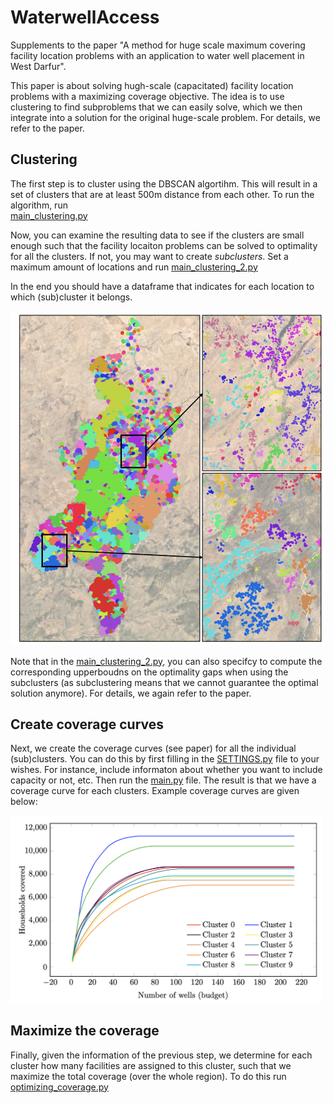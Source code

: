 # WaterwellAccess
Supplements to the paper "A method for huge scale maximum covering facility location problems with an application to water well placement in West Darfur".

This paper is about solving hugh-scale (capacitated) facility location problems with a maximizing coverage objective. The idea is to use clustering to find subproblems that we can easily solve, which we then integrate into a solution for the original huge-scale problem. For details, we refer to the paper. 

## Clustering
The first step is to cluster using the DBSCAN algortihm. This will result in a set of clusters that are at least 500m distance from each other. To run the algorithm, run  
[main_clustering.py](https://github.com/valentijnstienen/WaterwellAccess/blob/main/main_clustering.py)

Now, you can examine the resulting data to see if the clusters are small enough such that the facility locaiton problems can be solved to optimality for all the clusters. If not, you may want to create _subclusters_. Set a maximum amount of locations and run 
[main_clustering_2.py](https://github.com/valentijnstienen/WaterwellAccess/blob/main/main_clustering_2.py)

In the end you should have a dataframe that indicates for each location to which (sub)cluster it belongs. 

<img src="readmefigures/clustering_fig.png" width="700">

Note that in the [main_clustering_2.py](https://github.com/valentijnstienen/WaterwellAccess/blob/main/main_clustering_2.py), you can also specifcy to compute the corresponding upperboudns on the optimality gaps when using the subclusters (as subclustering means that we cannot guarantee the optimal solution anymore). For details, we again refer to the paper.  

## Create coverage curves
Next, we create the coverage curves (see paper) for all the individual (sub)clusters. You can do this by first filling in the [SETTINGS.py](https://github.com/valentijnstienen/WaterwellAccess/blob/main/SETTINGS.py) file to your wishes. For instance, include informaton about whether you want to include capacity or not, etc. Then run the [main.py](https://github.com/valentijnstienen/WaterwellAccess/blob/main/main.py) file. The result is that we have a coverage curve for each clusters. Example coverage curves are given below: 

<img src="readmefigures/coveragecurves_ex.png" width="500">

## Maximize the coverage
Finally, given the information of the previous step, we determine for each cluster how many facilities are assigned to this cluster, such that we maximize the total coverage (over the whole region). To do this run [optimizing_coverage.py](https://github.com/valentijnstienen/WaterwellAccess/blob/main/optimizing_coverage.py)
